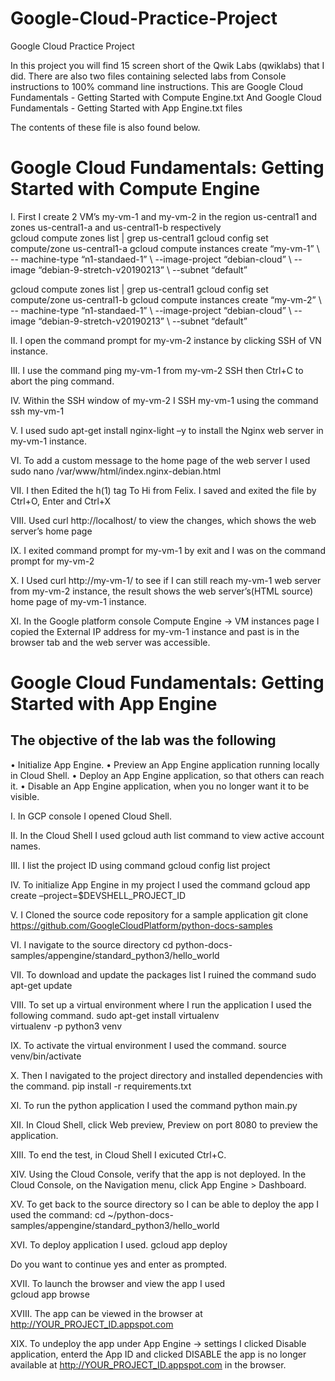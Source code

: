 # Google-Cloud-Practice-Project
Google Cloud Practice Project


In this project you will find 15 screen short of the Qwik Labs (qwiklabs) that I did.
There are also two files containing selected labs from Console instructions to 100% command line instructions.
This are Google Cloud Fundamentals - Getting Started with Compute Engine.txt 
And Google Cloud Fundamentals - Getting Started with App Engine.txt files

The contents of these file is also found below.




# Google Cloud Fundamentals: Getting Started with Compute Engine
I.	First I create 2 VM’s my-vm-1 and my-vm-2 in the region us-central1 and zones us-central1-a and us-central1-b respectively <br>
gcloud compute zones list | grep us-central1
gcloud config set compute/zone us-central1-a
gcloud compute  instances create “my-vm-1” \ -- machine-type “n1-standaed-1” \ --image-project “debian-cloud” \ --image “debian-9-stretch-v20190213” \ --subnet “default” 

gcloud compute zones list | grep us-central1
gcloud config set compute/zone us-central1-b 
gcloud compute  instances create “my-vm-2” \ -- machine-type “n1-standaed-1” \ --image-project “debian-cloud” \ --image “debian-9-stretch-v20190213” \ --subnet “default” 

II.	I open the command prompt for my-vm-2 instance by clicking SSH of VN instance.

III.	I use the command ping my-vm-1 from my-vm-2 SSH then Ctrl+C to abort the ping command.

IV.	Within the SSH window of my-vm-2 I SSH my-vm-1 using the command ssh my-vm-1

V.	I used sudo apt-get install nginx-light –y to install the Nginx web server in my-vm-1 instance.

VI.	To add a custom message to the home page of the web server I used sudo nano /var/www/html/index.nginx-debian.html

VII.	I then Edited the h(1) tag To Hi from Felix. I saved and exited the file by  Ctrl+O, Enter and Ctrl+X

VIII.	Used curl http://localhost/ to view the changes, which shows the web server’s home page

IX.	I exited command prompt for my-vm-1 by exit and I was on the command prompt for my-vm-2

X.	I Used curl http://my-vm-1/ to see if I can still reach my-vm-1 web server from my-vm-2 instance, the result shows the web server’s(HTML source) home page of my-vm-1 instance.

XI.	In the Google platform console Compute Engine -> VM instances page I copied the External IP address for my-vm-1 instance and past is in the browser tab and the web server was accessible. 


# Google Cloud Fundamentals: Getting Started with App Engine

## The objective of the lab was the following
•	Initialize App Engine.
•	Preview an App Engine application running locally in Cloud Shell.
•	Deploy an App Engine application, so that others can reach it.
•	Disable an App Engine application, when you no longer want it to be visible.

I.	In GCP console I opened Cloud Shell.

II.	In the Cloud Shell I used gcloud auth list command to view active account names.

III.	I list the project ID using command gcloud config list project 

IV.	To initialize App Engine in my project I used the command                                                           gcloud app create –project=$DEVSHELL_PROJECT_ID

V.	I Cloned the source code repository for a sample application                                                               git clone https://github.com/GoogleCloudPlatform/python-docs-samples

VI.	I navigate to the source directory                                                                                                                cd python-docs-samples/appengine/standard_python3/hello_world

VII.	To download and update the packages list I ruined the command                                                 sudo apt-get update

VIII.	To set up a virtual environment where I run the application I used the following command.                                                           sudo apt-get install virtualenv                                
virtualenv -p python3 venv

IX.	To activate the virtual environment I used the command.
source venv/bin/activate

X.	Then I navigated to the project directory and installed dependencies with the command.
pip install  -r requirements.txt

XI.	To run the python application I used the command
python main.py

XII.	In Cloud Shell, click Web preview, Preview on port 8080 to preview the application.

XIII.	To end the test, in Cloud Shell I exicuted Ctrl+C.

XIV.	Using the Cloud Console, verify that the app is not deployed. In the Cloud Console, on the Navigation menu, click App Engine > Dashboard.

XV.	To get back to the source directory so I can be able to deploy the app I used the command:
cd ~/python-docs-samples/appengine/standard_python3/hello_world

XVI.	To deploy application I used.                                                                                                                gcloud app deploy 

Do you want to continue yes and enter as prompted.

XVII.	To launch the browser and view the app I used                                                                                  
gcloud app browse


XVIII.	The app can be viewed in the browser at                                     http://YOUR_PROJECT_ID.appspot.com

XIX.	To undeploy the app under App Engine -> settings I clicked Disable application, enterd the App ID and clicked DISABLE the app is no longer available at http://YOUR_PROJECT_ID.appspot.com in the browser.


